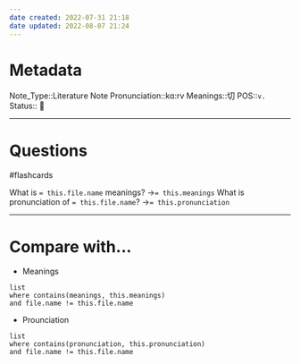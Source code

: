 ```yaml
---
date created: 2022-07-31 21:18
date updated: 2022-08-07 21:24
---
```


# Metadata

Note_Type::Literature Note
Pronunciation::kɑ:rv
Meanings::切
POS::`v.`
Status:: 👶

---

# Questions

#flashcards

What is `= this.file.name` meanings? ->`= this.meanings` <!--SR:!2022-09-02,26,290-->
What is pronunciation of `= this.file.name`? ->`= this.pronunciation` <!--SR:!2022-08-30,23,290-->

---

# Compare with...

- Meanings

```dataview
list
where contains(meanings, this.meanings)
and file.name != this.file.name
```

- Prounciation

```dataview
list
where contains(pronunciation, this.pronunciation)
and file.name != this.file.name
```
